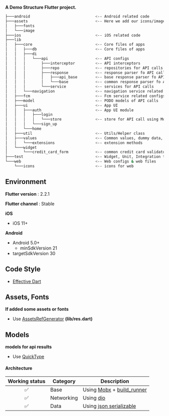**A Demo Structure Flutter project.**

```bash
├───android                             <-- Android related code
├───assets                              <-- Here we add our icons/image/fonts
│   ├───fonts
│   └───image
├───ios                                 <-- iOS related code
├───lib
│   ├───core                            <-- Core files of apps 
│   │   ├───db                          <-- Core files of apps 
│   │   ├───di
│   │   │   └───api                     <-- API configs
│   │   │       ├───interceptor         <-- API interceptors
│   │   │       ├───repo                <-- repositories for API calls
│   │   │       ├───response            <-- response parser fo API calls
│   │   │       │   ├───api_base        <-- base response parser fo API calls
│   │   │       │   └───base            <-- common response parser fo API calls
│   │   │       └───service             <-- services for API calls
│   │   └───navigation                  <-- navigation service related configs
│   ├───fcm                             <-- Fcm service related configs
│   ├───model                           <-- PODO models of API calls
│   ├───ui                              <-- App UI
│   │   ├───auth                        <-- App UI module
│   │   │   ├───login
│   │   │   │   └───store               <-- store for API call using Mobx structure
│   │   │   └───sign_up
│   │   └───home
│   ├───util                            <-- Utils/Helper class
│   ├───values                          <-- Common values, dummy data, App theme,style configs
│   │   └───extensions                  <-- extension methods
│   └───widget
│       └───credit_card_form            <-- common credit card validator
├───test                                <-- Widget, Unit, Integration test
└───web                                 <-- Web configs & web files
    └───icons                           <-- icons for web
```


## Environment

**Flutter version** : 2.2.1

**Flutter channel** : Stable

**iOS**
- iOS 11+

**Android**
- Android 5.0+
    - minSdkVersion 21
- targetSdkVersion 30

## Code Style
- [Effective Dart](https://dart.dev/guides/language/effective-dart)

## Assets, Fonts

**If added some assets or fonts**

- Use [AssetsRefGenerator](https://github.com/AndrewShen812/AssetsRefGenerator) **(lib/res.dart)**

## Models

**models for api results**

- Use [QuickType](https://app.quicktype.io/)

#### Architecture

|Working status|Category|Description|
|:---:|---|---|
| ✅ | Base | Using [Mobx](https://pub.dev/packages/mobx) + [build_runner](https://pub.dev/packages/build_runner)  
| ✅ | Networking | Using [dio](https://pub.dev/packages/dio) 
| ✅ | Data | Using [json serializable](https://pub.dev/packages/json_serializable) 